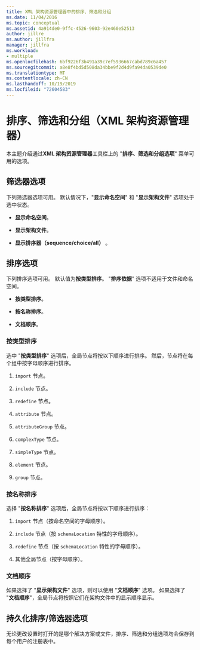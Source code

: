 ```yaml
---
title: XML 架构资源管理器中的排序、筛选和分组
ms.date: 11/04/2016
ms.topic: conceptual
ms.assetid: 4a914de0-9ffc-4526-9603-92e460e52513
author: jillre
ms.author: jillfra
manager: jillfra
ms.workload:
- multiple
ms.openlocfilehash: 6bf9226f3b491a39c7ef5936667cabd789c6a457
ms.sourcegitcommit: a8e8f4bd5d508da34bbe9f2d4d9fa94da0539de0
ms.translationtype: MT
ms.contentlocale: zh-CN
ms.lasthandoff: 10/19/2019
ms.locfileid: "72604583"
---
```

# <a name="sorting-filtering-and-grouping-xml-schema-explorer"></a>排序、筛选和分组（XML 架构资源管理器）

本主题介绍通过**XML 架构资源管理器**工具栏上的 "**排序、筛选和分组选项**" 菜单可用的选项。

## <a name="filter-options"></a>筛选器选项

下列筛选器选项可用。 默认情况下，"**显示命名空间**" 和 "**显示架构文件**" 选项处于选中状态。

- **显示命名空间**。

- **显示架构文件**。

- **显示排序器（sequence/choice/all）** 。

## <a name="sorting-options"></a>排序选项

下列排序选项可用。 默认值为**按类型排序**。 "**排序依据**" 选项不适用于文件和命名空间。

- **按类型排序**。

- **按名称排序**。

- **文档顺序**。

### <a name="sort-by-type"></a>按类型排序

选中 "**按类型排序**" 选项后，全局节点将按以下顺序进行排序。 然后，节点将在每个组中按字母顺序进行排序。

1. `import` 节点。

2. `include` 节点。

3. `redefine` 节点。

4. `attribute` 节点。

5. `attributeGroup` 节点。

6. `complexType` 节点。

7. `simpleType` 节点。

8. `element` 节点。

9. `group` 节点。

### <a name="sort-by-name"></a>按名称排序

选择 "**按名称排序**" 选项后，全局节点将按以下顺序进行排序：

1. `import` 节点（按命名空间的字母顺序）。

2. `include` 节点（按 `schemaLocation` 特性的字母顺序）。

3. `redefine` 节点（按 `schemaLocation` 特性的字母顺序）。

4. 其他全局节点（按字母顺序）。

### <a name="document-order"></a>文档顺序

如果选择了 "**显示架构文件**" 选项，则可以使用 "**文档顺序**" 选项。 如果选择了 "**文档顺序**"，全局节点将按照它们在架构文件中的显示顺序显示。

## <a name="persisting-sortfilter-options"></a>持久化排序/筛选器选项

无论更改设置时打开的是哪个解决方案或文件，排序、筛选和分组选项均会保存到每个用户的注册表中。